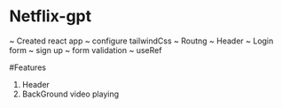 # Netflix-gpt
~ Created react app 
~ configure tailwindCss
~ Routng
~ Header
~ Login form
~ sign up 
~ form validation 
~ useRef


#Features
 1. Header
 2. BackGround video playing  

 